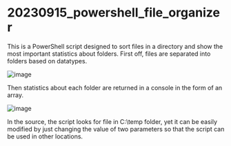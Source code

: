 # 20230915_powershell_file_organizer

This is a PowerShell script designed to sort files in a directory and show the most important statistics about folders.
First off, files are separated into folders based on datatypes.

![image](https://github.com/dawidwojt/Data_Engineering/assets/99885611/79ca9f3d-09ce-4ba7-94db-95ab9834b305)

Then statistics about each folder are returned in a console in the form of an array.

![image](https://github.com/dawidwojt/Data_Engineering/assets/99885611/d1636294-08e4-4ed0-9bac-b6ae0a430d62)

In the source, the script looks for file in C:\temp folder, yet it can be easily modified by just changing the value of two parameters so that the script can be used in other locations.
